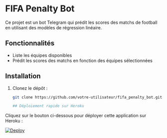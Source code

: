 # FIFA Penalty Bot

Ce projet est un bot Telegram qui prédit les scores des matchs de football en utilisant des modèles de régression linéaire.

## Fonctionnalités

- Liste les équipes disponibles
- Prédit les scores des matchs en fonction des équipes sélectionnées

## Installation

1. Clonez le dépôt :
   ```bash
   git clone https://github.com/votre-utilisateur/fifa_penalty_bot.git
   
   ## Déploiement rapide sur Heroku

Cliquez sur le bouton ci-dessous pour déployer cette application sur Heroku :

[![Deploy](https://www.herokucdn.com/deploy/button.svg)](https://www.heroku.com/deploy?template=https://github.com/prgofficial/URLuploader-with-Hotstar)
